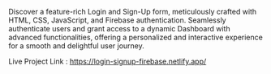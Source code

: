 Discover a feature-rich Login and Sign-Up form, meticulously crafted with HTML, CSS, JavaScript, and Firebase authentication. 
Seamlessly authenticate users and grant access to a dynamic Dashboard with advanced functionalities, 
offering a personalized and interactive experience for a smooth and delightful user journey.

Live Project Link : https://login-signup-firebase.netlify.app/ 
